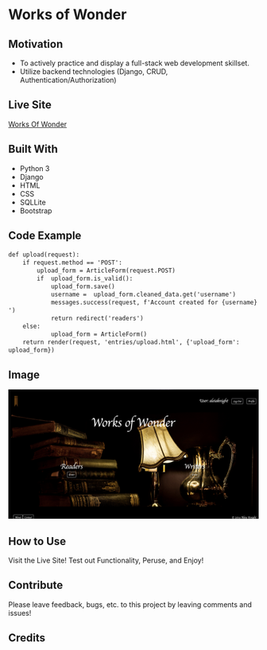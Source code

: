 # Works of Wonder

## Motivation
- To actively practice and display a full-stack web development skillset.
- Utilize backend technologies (Django, CRUD, Authentication/Authorization)


## Live Site
[Works Of Wonder](worksofwonder.herokuapp.com)

## Built With
* Python 3
* Django
* HTML
* CSS
* SQLLite
* Bootstrap

## Code Example
```
def upload(request):
    if request.method == 'POST':
        upload_form = ArticleForm(request.POST)
        if  upload_form.is_valid():
            upload_form.save()
            username =  upload_form.cleaned_data.get('username')
            messages.success(request, f'Account created for {username} ')
            return redirect('readers')
    else:
            upload_form = ArticleForm()
    return render(request, 'entries/upload.html', {'upload_form': upload_form})

```

## Image
![Image](screenshot.png)

## How to Use
Visit the Live Site! Test out Functionality, Peruse, and Enjoy!

## Contribute
Please leave feedback, bugs, etc. to this project by leaving comments and issues!

## Credits

